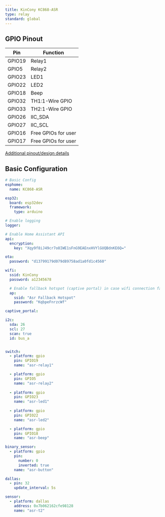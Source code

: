```yaml
---
title: KinCony KC868-ASR
type: relay
standard: global
---
```



## GPIO Pinout

| Pin    | Function            |
| ------ | ------------------  |
| GPIO19 | Relay1              |
| GPIO5  | Relay2              |
| GPIO23 | LED1                |
| GPIO22 | LED2                |
| GPIO18 | Beep                |
| GPIO32 | TH1:1-Wire GPIO     |
| GPIO33 | TH2:1-Wire GPIO     |
| GPIO26 | IIC_SDA             |
| GPIO27 | IIC_SCL             |
| GPIO16 | Free GPIOs for user |
| GPIO17 | Free GPIOs for user |

[Additional pinout/design details](https://www.kincony.com/esp32-sd-card-sensor-rtc-record-board.html)

## Basic Configuration

```yaml
# Basic Config
esphome:
  name: KC868-ASR

esp32:
  board: esp32dev
  framework:
    type: arduino

# Enable logging
logger:

# Enable Home Assistant API
api:
  encryption:
    key: "Xqy9f8iJ49cr7o8IWE1sFnG9EAEnxHVYlGUQBdnKE6Q="

ota:
  password: "d13799179d079d89758ad1a0fd1c4560"

wifi:
  ssid: KinCony
  password: a12345678

  # Enable fallback hotspot (captive portal) in case wifi connection fails
  ap:
    ssid: "Asr Fallback Hotspot"
    password: "KqbpeFnrzcWf"

captive_portal:

i2c:
  sda: 26
  scl: 27
  scan: true
  id: bus_a


switch:
  - platform: gpio
    pin: GPIO19
    name: "asr-relay1"

  - platform: gpio
    pin: GPIO5
    name: "asr-relay2"
  
  - platform: gpio
    pin: GPIO23
    name: "asr-led1"  
  
  - platform: gpio
    pin: GPIO22
    name: "asr-led2"  

  - platform: gpio
    pin: GPIO18
    name: "asr-beep"

binary_sensor:
  - platform: gpio
    pin:
      number: 0
      inverted: true
    name: "asr-button"

dallas:
  - pin: 32
    update_interval: 5s

sensor:
  - platform: dallas
    address: 0x7b062162cfe98128
    name: "asr-t2"
